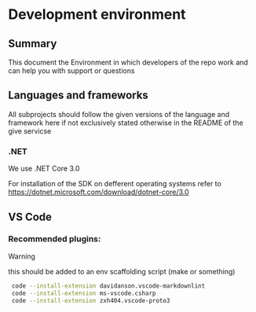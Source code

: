 # Development environment

## Summary

This document the Environment in which developers of the repo work and can help you with support or questions

## Languages and frameworks
All subprojects should follow the given versions of the language and framework here if not exclusively stated otherwise in the README of the give servicse

### .NET
We use .NET Core 3.0 

For installation of the SDK on defferent operating systems refer to https://dotnet.microsoft.com/download/dotnet-core/3.0 

## VS Code

### Recommended plugins:

> [!WARNING]
> this should be added to an env scaffolding script (make or something)

```bash
 code --install-extension davidanson.vscode-markdownlint
 code --install-extension ms-vscode.csharp
 code --install-extension zxh404.vscode-proto3
```
